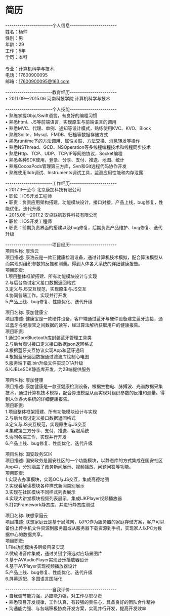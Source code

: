 # 简历

-----------------------个人信息-----------------------<br>
姓名：杨帅<br>
性别：男<br>
年龄：29<br>
工作：5年<br>
学历：本科<br>	    
专业：计算机科学与技术<br>
电话：17600900095<br>
邮箱：17600900095@163.com<br>

-----------------------教育经历-----------------------<br>
•	2011.09—2015.06   河南科技学院   计算机科学与技术<br>

-----------------------个人技能-----------------------<br>
•	熟练掌握Objc/Swift语言，有良好的编程习惯<br>
•	熟悉html、JS等前端语言，实现原生与前端语言的调用<br>
•	熟悉MVC、代理、单例、通知等设计模式，熟练使用KVC、KVO、Block<br>
•	熟练Sqlite、Mysql、FMDB、归档等数据存储方式<br>
•	熟悉runtime下的方法调用、属性关联、方法交换、消息转发等操作<br>
•	熟悉NSThread、GCD、NSOperation等多线程编程技术和线程同步技术<br>
•	熟悉Http、TCP、UDP、TCP/IP等网络协议，Socket编程<br>
•	熟悉各种SDK使用，登录、分享、支付、推送、地图、统计<br>
•	熟练CocoaPods管理第三方库，Svn和Git远程代码协作开发<br>
•	熟练使用lldb调试、Instruments调试工具，监测应用性能和内存泄露<br>

-----------------------工作经历-----------------------<br>
•	2017.3—至今  北京康加科技有限公司<br>
•	职位：iOS开发工程师<br>
•	职责：负责应用架构搭建，功能模块设计，接口对接，产品上线，bug修复，性能优化，迭代升级<br>
•	2015.06—2017.2  安卓联航软件科技有限公司<br>
•	职位：iOS开发工程师<br>
•	职责：前期负责界面的搭建以及bug修复，后期负责产品维护、bug修复、迭代升级<br>

-----------------------项目经历-----------------------<br>
项目名称: 康浩云<br>
项目描述: 康浩云是一款亚健康检测设备，通过计算机技术模拟，配合算法模型从而实现对组织参数的反推和测量。得到人体各大系统的详细健康报告。<br>
项目职责:<br>
1.项目整体框架搭建、所有功能模块设计与实现<br>
2.与后台商讨定义接口数据返回格式<br>
3.定义与JS交互规范，实现原生与JS交互<br>
4.协同各端工作，实现并行开发<br>
5.产品上线、bug修复、性能优化、迭代升级<br>

项目名称: 康加健康宝<br>
项目描述: 健康宝是一款硬件设备，客户端通过蓝牙与硬件设备建立蓝牙连接，通过蓝牙与健康宝之间数据的读写，经过算法解析获取用户的健康报告。<br>
项目职责:<br>
1.通过CoreBluetooth库封装蓝牙管理工具类<br>
2.与后台商讨接口定义接口数据json返回格式<br>
3.根据蓝牙交互协议实现App和蓝牙通讯<br>
4.根据蓝牙返回数据通过滤波库绘制心电图<br>
5.服务端下载.bin升级文件实现OTA升级<br>
6.KJBLeSDK静态库开发，为2B端提供服务<br>

项目名称: 康加健康<br>
项目描述: 康加健康是一款亚健康检测设备，根据生物电、脉搏波、光谱数据采集技术，通过计算机技术模拟，配合算法模型从而实现对组织参数的反推和测量。得到人体各大系统的详细健康报告。<br>
项目职责:<br>
1.项目整体框架搭建、所有功能模块设计与实现<br>
2.与后台商讨定义接口数据返回格式<br>
3.定义与JS交互规范，实现原生与JS交互<br>
4.集成第三方分享、支付、推送、客服系统<br>
5.协同各端工作，实现并行开发<br>
6.产品上线、bug修复、性能优化、迭代升级<br>

项目名称: 国安政务SDK<br>
项目描述: 国安政务是国安社区的一个功能模块，以静态库的方式集成在国安社区App中，分别涵盖了政务新闻展示、视频播放、问题问答等功能。<br>
项目职责:<br>
1.实现去办事模块，实现OC与JS交互，集成高德地图<br>
2.实现看解读模块各种样式新闻类别展示<br>
3.实现在社区模块不同样式列表展示<br>
4.实现大讲堂模块视频列表展示，集成IJKPlayer视频播放器<br>
5.打包Framework静态库，并进行静态库测试<br>

项目名称: 联想家庭云<br>
项目描述: 联想家庭云是基于局域网，以PC作为服务器的家庭存储方案，客户可以备份上传手机文件资源到服务器或从服务器下载资源到手机，实现家人以PC为数据中心的数据共享。<br>
项目职责:<br>
1.File功能模块多层级目录实现<br>
2.微软语音库集成，通过关键字筛选对应场景图片<br>
3.基于AVAudioPlayer实现音乐播放器设计<br>
4.基于AVPlayer实现视频播放器设计<br>
5.产品上线、bug修复、性能优化、迭代升级<br>
6.屏幕适配、多国语言国际化<br>

-----------------------自我评价-----------------------<br>
•	自我调节能力强，适应能力强，对工作尽职尽责<br>
•	熟悉项目开发规律，工作认真，有较强的责任心，具备良好的团队合作精神<br>
•	沟通能力强、与各端积极协商开发方案，实现并行开发，提高开发效率<br>

